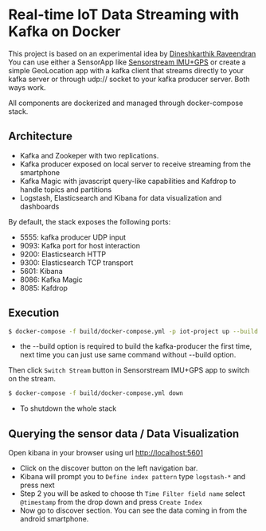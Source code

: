 # Real-time IoT Data Streaming with Kafka on Docker
This project is based on an experimental idea by [Dineshkarthik Raveendran](https://medium.com/@dineshkarthik.r?source=post_page-----e9fbee6ecc91--------------------------------)
You can use either a SensorApp like [Sensorstream IMU+GPS](https://play.google.com/store/apps/details?id=de.lorenz_fenster.sensorstreamgps&hl=en) or create a simple GeoLocation app with a kafka client that streams directly to your kafka server or through udp:// socket to your kafka producer server. Both ways work.

All components are dockerized and managed through docker-compose stack.

## Architecture

- Kafka and Zookeper with two replications.
- Kafka producer exposed on local server to receive streaming from the smartphone
- Kafka Magic with javascript query-like capabilities and Kafdrop to handle topics and partitions
- Logstash, Elasticsearch and Kibana for data visualization and dashboards

By default, the stack exposes the following ports:

- 5555: kafka producer UDP input
- 9093: Kafka port for host interaction
- 9200: Elasticsearch HTTP
- 9300: Elasticsearch TCP transport
- 5601: Kibana
- 8086: Kafka Magic
- 8085: Kafdrop

## Execution

```sh
$ docker-compose -f build/docker-compose.yml -p iot-project up --build -d
```
- the --build option is required to build the kafka-producer the first time, next time you can just use same command without --build option.

Then click `Switch Stream` button in Sensorstream IMU+GPS app to switch on the stream.

```sh
$ docker-compose -f build/docker-compose.yml down
```
- To shutdown the whole stack

## Querying the sensor data / Data Visualization

Open kibana in your browser using url [http://localhost:5601](http://localhost:5601)
- Click on the discover button on the left navigation bar.
- Kibana will prompt you to `Define index pattern` type `logstash-*` and press next
- Step 2 you will be asked to choose th `Time Filter field name` select `@timestamp` from the drop down and press `Create Index`
- Now go to discover section. You can see the data coming in from the android smartphone.
